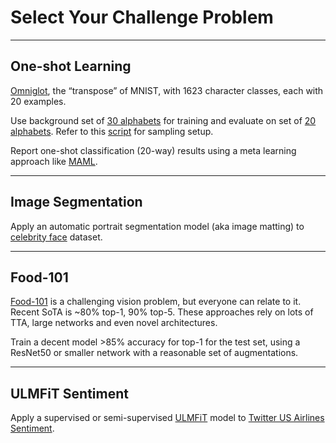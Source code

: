 # Select Your Challenge Problem

---

## One-shot Learning

[Omniglot](https://github.com/brendenlake/omniglot), the “transpose” of MNIST, with 1623 character classes, each with 20 examples. 

Use background set of [30 alphabets](https://github.com/brendenlake/omniglot/blob/master/python/images_background.zip) for training and evaluate on set of [20 alphabets](https://github.com/brendenlake/omniglot/blob/master/python/images_evaluation.zip). Refer to this [script](https://github.com/brendenlake/omniglot/blob/master/python/one-shot-classification/demo_classification.py) for sampling setup.

Report one-shot classification (20-way) results using a meta learning approach like [MAML](https://arxiv.org/pdf/1703.03400.pdf).

---

## Image Segmentation

Apply an automatic portrait segmentation model (aka image matting) to [celebrity face](http://mmlab.ie.cuhk.edu.hk/projects/CelebA.html) dataset. 

---

## Food-101

[Food-101](https://www.vision.ee.ethz.ch/datasets_extra/food-101/) is a challenging vision problem, but everyone can relate to it.  Recent SoTA is ~80% top-1, 90% top-5.  These approaches rely on lots of TTA, large networks and  even novel architectures.

Train a decent model >85% accuracy for top-1 for the test set, using a ResNet50 or smaller network with a reasonable set of augmentations.   

---

## ULMFiT Sentiment 

Apply a supervised or semi-supervised [ULMFiT](http://nlp.fast.ai/classification/2018/05/15/introducting-ulmfit.html) model to [Twitter US Airlines Sentiment](https://www.kaggle.com/crowdflower/twitter-airline-sentiment#Tweets.csv).
